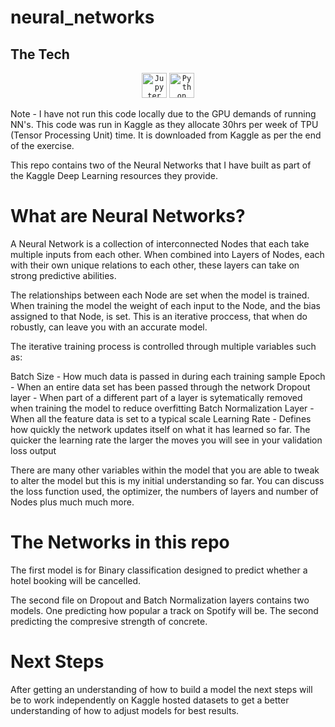 # neural_networks

## The Tech

<div align="center">
	<code><img height="40" src="https://user-images.githubusercontent.com/25181517/183914128-3fc88b4a-4ac1-40e6-9443-9a30182379b7.png" alt="Jupyter Notebook" title="Jupyter Notebook" /></code>
	<code><img height="40" src="https://user-images.githubusercontent.com/25181517/183423507-c056a6f9-1ba8-4312-a350-19bcbc5a8697.png" alt="Python" title="Python" /></code>
</div>

Note - I have not run this code locally due to the GPU demands of running NN's. This code was run in Kaggle as they allocate 30hrs per week of TPU (Tensor Processing Unit) time. It is downloaded from Kaggle as per the end of the exercise.

This repo contains two of the Neural Networks that I have built as part of the Kaggle Deep Learning resources they provide.

# What are Neural Networks?

A Neural Network is a collection of interconnected Nodes that each take multiple inputs from each other. When combined into Layers of Nodes, each with their own unique relations to each other, these layers can take on strong predictive abilities.

The relationships between each Node are set when the model is trained. When training the model the weight of each input to the Node, and the bias assigned to that Node, is set. This is an iterative proccess, that when do robustly, can leave you with an accurate model.

The iterative training process is controlled through multiple variables such as:

Batch Size - How much data is passed in during each training sample
Epoch - When an entire data set has been passed through the network
Dropout layer - When part of a different part of a layer is sytematically removed when training the model to reduce overfitting
Batch Normalization Layer - When all the feature data is set to a typical scale
Learning Rate - Defines how quickly the network updates itself on what it has learned so far. The quicker the learning rate the larger the moves you will see in your validation loss output

There are many other variables within the model that you are able to tweak to alter the model but this is my initial understanding so far. You can discuss the loss function used, the optimizer, the numbers of layers and number of Nodes plus much much more.

# The Networks in this repo

The first model is for Binary classification designed to predict whether a hotel booking will be cancelled.

The second file on Dropout and Batch Normalization layers contains two models. One predicting how popular a track on Spotify will be. The second predicting the compresive strength of concrete.

# Next Steps

After getting an understanding of how to build a model the next steps will be to work independently on Kaggle hosted datasets to get a better understanding of how to adjust models for best results.

